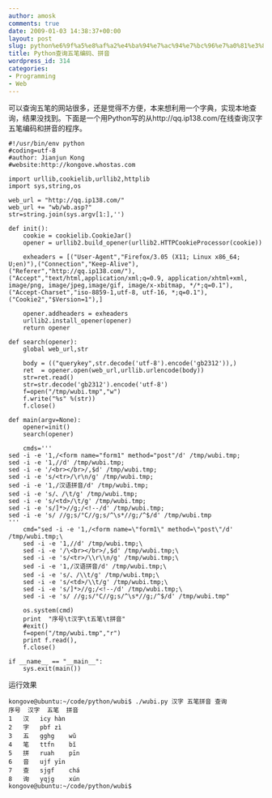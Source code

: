 ```yaml
---
author: amosk
comments: true
date: 2009-01-03 14:38:37+00:00
layout: post
slug: python%e6%9f%a5%e8%af%a2%e4%ba%94%e7%ac%94%e7%bc%96%e7%a0%81%e3%80%81%e6%8b%bc%e9%9f%b3
title: Python查询五笔编码、拼音
wordpress_id: 314
categories:
- Programming
- Web
---
```


可以查询五笔的网站很多，还是觉得不方便，本来想利用一个字典，实现本地查询，结果没找到。下面是一个用Python写的从http://qq.ip138.com/在线查询汉字五笔编码和拼音的程序。

    
    #!/usr/bin/env python
    #coding=utf-8
    #author: Jianjun Kong
    #website:http://kongove.whostas.com
    
    import urllib,cookielib,urllib2,httplib
    import sys,string,os
    
    web_url = "http://qq.ip138.com/"
    web_url += "wb/wb.asp?"
    str=string.join(sys.argv[1:],'')
    
    def init():
        cookie = cookielib.CookieJar()
        opener = urllib2.build_opener(urllib2.HTTPCookieProcessor(cookie))
    
        exheaders = [("User-Agent","Firefox/3.05 (X11; Linux x86_64; U;en)"),("Connection","Keep-Alive"),("Referer","http://qq.ip138.com/"),("Accept","text/html,application/xml;q=0.9, application/xhtml+xml, image/png, image/jpeg,image/gif, image/x-xbitmap, */*;q=0.1"),("Accept-Charset","iso-8859-1,utf-8, utf-16, *;q=0.1"),("Cookie2","$Version=1"),]
    
        opener.addheaders = exheaders
        urllib2.install_opener(opener)
        return opener
    
    def search(opener):
        global web_url,str
    
        body = (("querykey",str.decode('utf-8').encode('gb2312')),)
        ret  = opener.open(web_url,urllib.urlencode(body))
        str=ret.read()
        str=str.decode('gb2312').encode('utf-8')
        f=open("/tmp/wubi.tmp","w")
        f.write("%s" %(str))
        f.close()
    
    def main(argv=None):
        opener=init()
        search(opener)
    
        cmds='''
    sed -i -e '1,/<form name="form1" method="post"/d' /tmp/wubi.tmp;
    sed -i -e '1,//d' /tmp/wubi.tmp;
    sed -i -e '/<br></br>/,$d' /tmp/wubi.tmp;
    sed -i -e 's/<tr>/\r\n/g' /tmp/wubi.tmp;
    sed -i -e '1,/汉语拼音/d' /tmp/wubi.tmp;
    sed -i -e 's/、/\t/g' /tmp/wubi.tmp;
    sed -i -e 's/<td>/\t/g' /tmp/wubi.tmp;
    sed -i -e 's/]*>//g;/<!--/d' /tmp/wubi.tmp;
    sed -i -e 's/ //g;s/°C//g;s/^\s*//g;/^$/d' /tmp/wubi.tmp
    '''
        cmd="sed -i -e '1,/<form name=\"form1\" method=\"post\"/d' /tmp/wubi.tmp;\
        sed -i -e '1,//d' /tmp/wubi.tmp;\
        sed -i -e '/\<br></br>/,$d' /tmp/wubi.tmp;\
        sed -i -e 's/<tr>/\\r\\n/g' /tmp/wubi.tmp;\
        sed -i -e '1,/汉语拼音/d' /tmp/wubi.tmp;\
        sed -i -e 's/、/\\t/g' /tmp/wubi.tmp;\
        sed -i -e 's/<td>/\\t/g' /tmp/wubi.tmp;\
        sed -i -e 's/]*>//g;/<!--/d' /tmp/wubi.tmp;\
        sed -i -e 's/ //g;s/°C//g;s/^\s*//g;/^$/d' /tmp/wubi.tmp"
    
        os.system(cmd)
        print  "序号\t汉字\t五笔\t拼音"
        #exit()
        f=open("/tmp/wubi.tmp","r")
        print f.read(),
        f.close()
    
    if __name__ == "__main__":
        sys.exit(main())


运行效果

    
    kongove@ubuntu:~/code/python/wubi$ ./wubi.py 汉字 五笔拼音 查询
    序号	汉字	五笔	拼音
    1	汉	icy	hàn
    2	字	pbf	zì
    3	五	gghg	wǔ
    4	笔	ttfn	bǐ
    5	拼	ruah	pīn
    6	音	ujf	yīn
    7	查	sjgf	chá
    8	询	yqjg	xún
    kongove@ubuntu:~/code/python/wubi$ 
